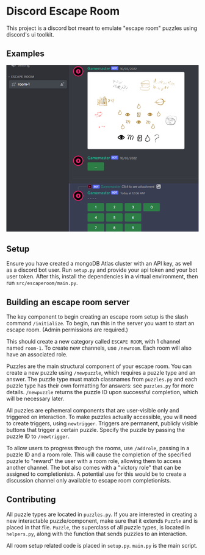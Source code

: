 # Discord Escape Room

This project is a discord bot meant to emulate "escape room" puzzles using discord's ui toolkit.

## Examples
![Image1](./examples/example1.png)

## Setup
Ensure you have created a mongoDB Atlas cluster with an API key, as well as a discord bot user.
Run `setup.py` and provide your api token and your bot user token. After this, install the dependencies in a virtual environment, then run `src/escaperoom/main.py`.

## Building an escape room server
The key component to begin creating an escape room setup is the slash command `/initialize`. To begin, run this in the server you want to start an escape room. (Admin permissions are required.)

This should create a new category called `ESCAPE ROOM`, with 1 channel named `room-1`.
To create new channels, use `/newroom`. Each room will also have an associated role.

Puzzles are the main structural component of your escape room. You can create a new puzzle using `/newpuzzle`, which requires a puzzle type and an answer. The puzzle type must match classnames from `puzzles.py` and each puzzle type has their own formatting for answers: see `puzzles.py` for more details. `/newpuzzle` returns the puzzle ID upon successful completion, which will be necessary later.

All puzzles are ephemeral components that are user-visible only and triggered on interaction. To make puzzles actually accessible, you will need to create triggers, using `newtrigger`. Triggers are permanent, publicly visible buttons that trigger a certain puzzle. Specify the puzzle by passing the puzzle ID to `/newtrigger`.

To allow users to progress through the rooms, use `/addrole`, passing in a puzzle ID and a room role. This will cause the completion of the specified puzzle to "reward" the user with a room role, allowing them to access another channel. The bot also comes with a "victory role" that can be assigned to completionists. A potential use for this would be to create a discussion channel only available to escape room completionists.

## Contributing
All puzzle types are located in `puzzles.py`. If you are interested in creating a new interactable puzzle/component, make sure that it extends `Puzzle` and is placed in that file. `Puzzle`, the superclass of all puzzle types, is located in `helpers.py`, along with the function that sends puzzles to an interaction.

All room setup related code is placed in `setup.py`. `main.py` is the main script.
